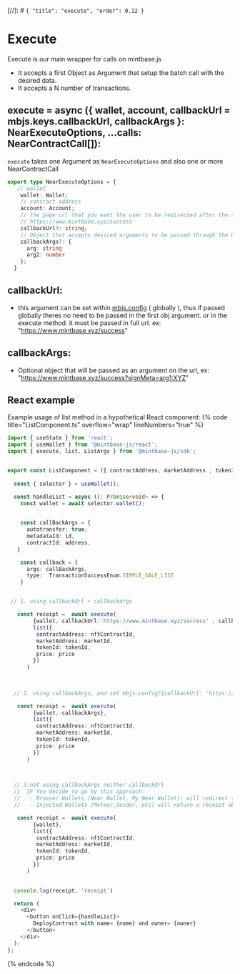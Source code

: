 [//]: # `{ "title": "execute", "order": 0.12 }`

# Execute

Execute is our main wrapper for calls on mintbase.js
- It accepts a first Object as Argument that setup the batch call with the desired data.
- It accepts a N number of transactions.

## execute = async ({ wallet, account, callbackUrl = mbjs.keys.callbackUrl, callbackArgs }: NearExecuteOptions, ...calls: NearContractCall<ExecuteReturnArgs>[]):

`execute` takes one Argument as `NearExecuteOptions` and also one or more NearContractCall

```typescript
export type NearExecuteOptions = {
   // wallet
    wallet: Wallet;
    // contract address
    account: Account;
    // the page url that you want the user to be redirected after the success of the transaction. Must include full url ex:
    // https://www.mintbase.xyz/success
    callbackUrl?: string;
    // Object that accepts desired arguments to be passed through the URL so you can get them to use in the success page
    callbackArgs?: {
      arg: string
      arg2: number
    };
  }
```

## callbackUrl:

- this argument can be set within [mbjs.config](../config/) ( globally ), thus if passed globally theres no need to be passed in the first obj argument.
or in the execute method. it must be passed in full url. ex: "https://www.mintbase.xyz/success"


## callbackArgs:

- Optional object that will be passed as an argument on the url, ex: "https://www.mintbase.xyz/success?signMeta=arg1:XYZ"


## React example


Example usage of list method in a hypothetical React component:
{% code title="ListComponent.ts" overflow="wrap" lineNumbers="true" %}

```typescript
import { useState } from 'react';
import { useWallet } from '@mintbase-js/react';
import { execute, list, ListArgs } from '@mintbase-js/sdk';


export const ListComponent = ({ contractAddress, marketAddress , tokenId, price }:ListArgs):JSX.Element => {
  
  const { selector } = useWallet();

  const handleList = async (): Promise<void> => {
    const wallet = await selector.wallet();
    

    const callBackArgs = {
      autotransfer: true,
      metadataId: id,
      contractId: address,
   }

    const callback = {
      args: callBackArgs,
      type:  TransactionSuccessEnum.SIMPLE_SALE_LIST
    }


 // 1. using callbackUrl + callbackArgs

   const receipt =  await execute(
        {wallet, callbackUrl:'https://www.mintbase.xyz/success' , callbackArgs},
        list({
         contractAddress: nftContractId, 
         marketAddress: marketId, 
         tokenId: tokenId, 
         price: price
        })
      )
  


  // 2. using callbackArgs, and set mbjs.config({callbackUrl: 'https://www.mintbase.xyz/success' }) on main app.tsx

   const receipt =  await execute(
        {wallet, callbackArgs},
        list({
         contractAddress: nftContractId, 
         marketAddress: marketId, 
         tokenId: tokenId, 
         price: price
        })
      )


 
  // 3.not using callbackArgs neither callbackUrl
  //  IF You decide to go by this approach:
  //   - Browser Wallets (Near Wallet, My Near Wallet): will redirect to the previous page with transactionsHash param
  //   - Injected Wallets (Meteor,Sender, etc) will return a receipt object

   const receipt =  await execute( 
        {wallet},
        list({
         contractAddress: nftContractId, 
         marketAddress: marketId, 
         tokenId: tokenId, 
         price: price
        })
      )
       

  console.log(receipt, 'receipt')

  return (
    <div>
      <button onClick={handleList}>
        DeployContract with name= {name} and owner= {owner}
      </button>
    </div>
  );
};
```
{% endcode %}